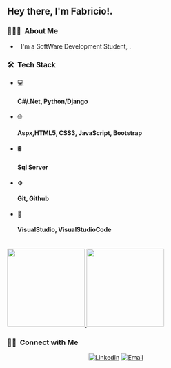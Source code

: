 <h2> Hey there, I'm Fabricio!.</h2>

<h3> 👨🏻‍💻 &nbsp;About Me </h3>

- &nbsp; I'm a SoftWare Development Student, .

<h3> 🛠 &nbsp;Tech Stack</h3>

- 💻 &nbsp;
  <h4>C#/.Net, Python/Django</h4>
- 🌐 &nbsp;
  <h4>Aspx,HTML5, CSS3, JavaScript, Bootstrap</h4>
- 🛢 &nbsp;
  <h4>Sql Server</h4>
- ⚙️ &nbsp;
  <h4>Git, Github</h4>
- 🔧 &nbsp;
  <h4>VisualStudio, VisualStudioCode</h4>

<br/>

<a href="https://github.com/FabricioDDV">
  <img height="180em" src="https://github-readme-stats.vercel.app/api?username=FabricioDDev&theme=buefy&show_icons=true" />
  <img height="180em" src="https://github-readme-stats.vercel.app/api/top-langs/?username=FabricioDDev&theme=buefy&layout=compact" />
</a>

<br/>

<h3> 🤝🏻 &nbsp;Connect with Me </h3>

<p align="center">
<a href="https://www.linkedin.com/in/AVS1508/"><img alt="LinkedIn" src="https://img.shields.io/badge/LinkedIn-Aditya%20Vikram%20Singh-blue?style=flat-square&logo=linkedin"></a>
<a href="fabriciodamiandipaola@gmail.com"><img alt="Email" src="https://img.shields.io/badge/Email-fabriciodamiandipaola@gmail.com-blue?style=flat-square&logo=gmail"></a>
</p>

